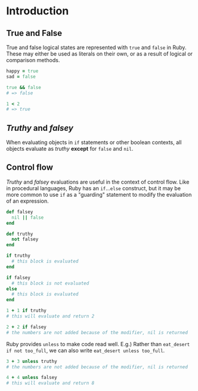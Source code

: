 # Introduction

## True and False

True and false logical states are represented with `true` and `false` in Ruby. These may either be used as literals on their own, or as a result of logical or comparison methods.

```ruby
happy = true
sad = false

true && false
# => false

1 < 2
# => true
```

## _Truthy_ and _falsey_

When evaluating objects in `if` statements or other boolean contexts, all objects evaluate as _truthy_ **except** for `false` and `nil`.

## Control flow

_Truthy_ and _falsey_ evaluations are useful in the context of control flow. Like in procedural languages, Ruby has an `if`...`else` construct, but it may be more common to use `if` as a "guarding" statement to modify the evaluation of an expression.

```ruby
def falsey
  nil || false
end

def truthy
  not falsey
end

if truthy
  # this block is evaluated
end

if falsey
  # this block is not evaluated
else
  # this block is evaluated
end

1 + 1 if truthy
# this will evaluate and return 2

2 + 2 if falsey
# the numbers are not added because of the modifier, nil is returned
```

Ruby provides `unless` to make code read well. E.g.) Rather than `eat_desert if not too_full`, we can also write `eat_desert unless too_full`.

```ruby
3 + 3 unless truthy
# the numbers are not added because of the modifier, nil is returned

4 + 4 unless falsey
# this will evaluate and return 8
```

[nil-dictionary]: https://www.merriam-webster.com/dictionary/nil
